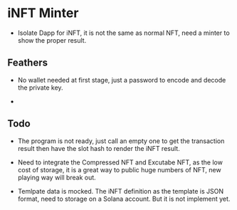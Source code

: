 # iNFT Minter

- Isolate Dapp for iNFT, it is not the same as normal NFT, need a minter to show the proper result.

## Feathers

- No wallet needed at first stage, just a password to encode and decode the private key.

- 

## Todo

- The program is not ready, just call an empty one to get the transaction result then have the slot hash to render the iNFT result.

- Need to integrate the Compressed NFT and Excutabe NFT, as the low cost of storage, it is a great way to public huge numbers of NFT, new playing way will break out.

- Temlpate data is mocked. The iNFT definition as the template is JSON format, need to storage on a Solana account. But it is not implement yet.